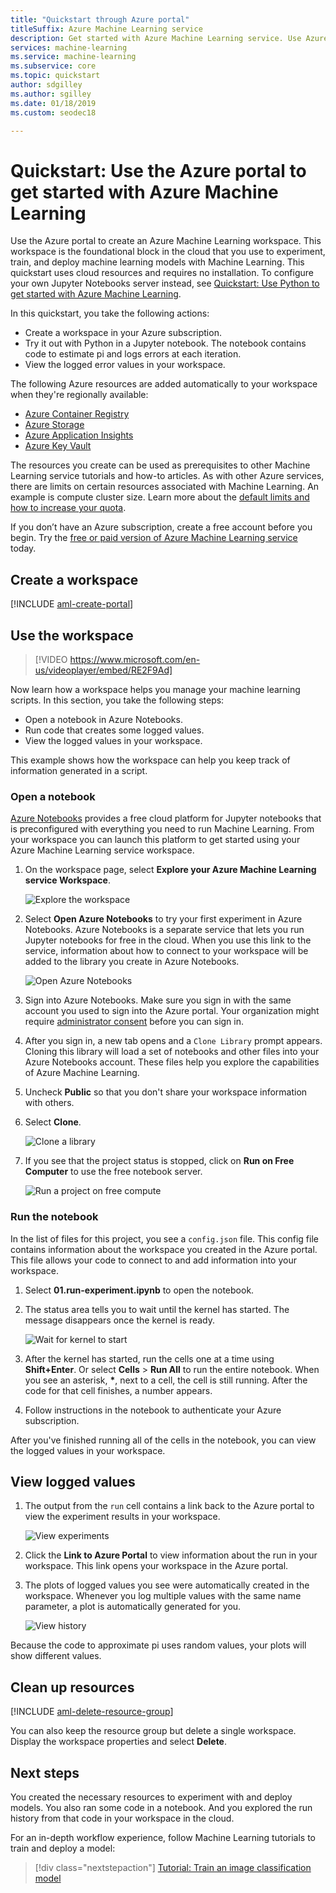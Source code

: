 ```yaml
---
title: "Quickstart through Azure portal"
titleSuffix: Azure Machine Learning service
description: Get started with Azure Machine Learning service. Use Azure portal to create a workspace, which is the foundational block in the cloud that you use to experiment, train, and deploy machine learning models.  
services: machine-learning
ms.service: machine-learning
ms.subservice: core
ms.topic: quickstart
author: sdgilley
ms.author: sgilley
ms.date: 01/18/2019
ms.custom: seodec18

---
```


# Quickstart: Use the Azure portal to get started with Azure Machine Learning

Use the Azure portal to create an Azure Machine Learning workspace. This workspace is the foundational block in the cloud that you use to experiment, train, and deploy machine learning models with Machine Learning. This quickstart uses cloud resources and requires no installation. To configure your own Jupyter Notebooks server instead, see [Quickstart: Use Python to get started with Azure Machine Learning](quickstart-create-workspace-with-python.md).  
 
In this quickstart, you take the following actions:

* Create a workspace in your Azure subscription.
* Try it out with Python in a Jupyter notebook. The notebook contains code to estimate pi and logs errors at each iteration. 
* View the logged error values in your workspace.

The following Azure resources are added automatically to your workspace when they're regionally available:

  - [Azure Container Registry](https://azure.microsoft.com/services/container-registry/)
  - [Azure Storage](https://azure.microsoft.com/services/storage/)
  - [Azure Application Insights](https://azure.microsoft.com/services/application-insights/) 
  - [Azure Key Vault](https://azure.microsoft.com/services/key-vault/)

The resources you create can be used as prerequisites to other Machine Learning service tutorials and how-to articles. As with other Azure services, there are limits on certain resources associated with Machine Learning. An example is compute cluster size. Learn more about the [default limits and how to increase your quota](how-to-manage-quotas.md).

If you don’t have an Azure subscription, create a free account before you begin. Try the [free or paid version of Azure Machine Learning service](https://aka.ms/AMLFree) today.


## Create a workspace 

[!INCLUDE [aml-create-portal](../../../includes/aml-create-in-portal.md)]


## Use the workspace

> [!VIDEO https://www.microsoft.com/en-us/videoplayer/embed/RE2F9Ad]



Now learn how a workspace helps you manage your machine learning scripts. In this section, you take the following steps:

* Open a notebook in Azure Notebooks.
* Run code that creates some logged values.
* View the logged values in your workspace.

This example shows how the workspace can help you keep track of information generated in a script. 

### Open a notebook 

[Azure Notebooks](https://notebooks.azure.com) provides a free cloud platform for Jupyter notebooks that is preconfigured with everything you need to run Machine Learning. From your workspace you can launch this platform to get started using your Azure Machine Learning service workspace.

1. On the workspace page, select **Explore your Azure Machine Learning service Workspace**.

   ![Explore the workspace](./media/quickstart-get-started/explore_aml.png)

1. Select **Open Azure Notebooks** to try your first experiment in Azure Notebooks.  Azure Notebooks is a separate service that lets you run Jupyter notebooks for free in the cloud.  When you use this link to the service, information about how to connect to your workspace will be added to the library you create in Azure Notebooks.

   ![Open Azure Notebooks](./media/quickstart-get-started/explore_ws.png)

1. Sign into Azure Notebooks.  Make sure you sign in with the same account you used to sign into the Azure portal. Your organization might require [administrator consent](https://notebooks.azure.com/help/signing-up/work-or-school-account/admin-consent) before you can sign in.

1. After you sign in, a new tab opens and a `Clone Library` prompt appears. Cloning this library will load a set of notebooks and other files into your Azure Notebooks account.  These files help you explore the capabilities of Azure Machine Learning.

1. Uncheck **Public** so that you don't share your workspace information with others.

1. Select **Clone**.

   ![Clone a library](./media/quickstart-get-started/clone.png)

1. If you see that the project status is stopped, click on **Run on Free Computer** to use the free notebook server.

    ![Run a project on free compute](./media/quickstart-get-started/run-project.png)

### Run the notebook

In the list of files for this project, you see a `config.json` file. This config file contains information about the workspace you created in the Azure portal.  This file allows your code to connect to and add information into your workspace.

1. Select **01.run-experiment.ipynb** to open the notebook.

1. The status area tells you to wait until the kernel has started.  The message disappears once the kernel is ready.

    ![Wait for kernel to start](./media/quickstart-get-started/wait-for-kernel.png)

1. After the kernel has started, run the cells one at a time using **Shift+Enter**. Or select **Cells** > **Run All** to run the entire notebook. When you see an asterisk, __*__, next to a cell, the cell is still running. After the code for that cell finishes, a number appears. 

1. Follow instructions in the notebook to authenticate your Azure subscription.

After you've finished running all of the cells in the notebook, you can view the logged values in your workspace.

## View logged values

1. The output from the `run` cell contains a link back to the Azure portal to view the experiment results in your workspace. 

    ![View experiments](./media/quickstart-get-started/view_exp.png)

1. Click the **Link to Azure Portal** to view information about the run in your workspace.  This link opens your workspace in the Azure portal.

1. The plots of logged values you see were automatically created in the workspace. Whenever you log multiple values with the same name parameter, a plot is automatically generated for you.

   ![View history](./media/quickstart-get-started/web-results.png)

Because the code to approximate pi uses random values, your plots will show different values.  

## Clean up resources 

[!INCLUDE [aml-delete-resource-group](../../../includes/aml-delete-resource-group.md)]

You can also keep the resource group but delete a single workspace. Display the workspace properties and select **Delete**.

## Next steps

You created the necessary resources to experiment with and deploy models. You also ran some code in a notebook. And you explored the run history from that code in your workspace in the cloud.

For an in-depth workflow experience, follow Machine Learning tutorials to train and deploy a model:  

> [!div class="nextstepaction"]
> [Tutorial: Train an image classification model](tutorial-train-models-with-aml.md)
